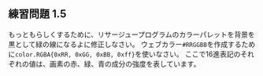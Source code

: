 ## 練習問題 1.5

もっともらしくするために、リサージュープログラムのカラーパレットを背景を黒として緑の線になるよに修正しなさい。
ウェブカラー`#RRGGBB`を作成するために`color.RGBA{0xRR, 0xGG, 0xBB, 0xff}`を使いなさい。
ここで16進表記のそれぞれの値は、画素の赤、緑、青の成分の強度を表しています。